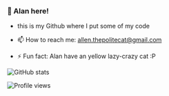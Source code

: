 ### 🐸 Alan here!
- this is my Github where I put some of my code 

- 📫 How to reach me: allen.thepolitecat@gmail.com 
- ⚡ Fun fact: Alan have an yellow lazy-crazy cat :P 


![GitHub stats](https://github-readme-stats.vercel.app/api?username=AllenRodger22&show_icons=true)  

![Profile views](https://gpvc.arturio.dev/AllenRodger22)  
